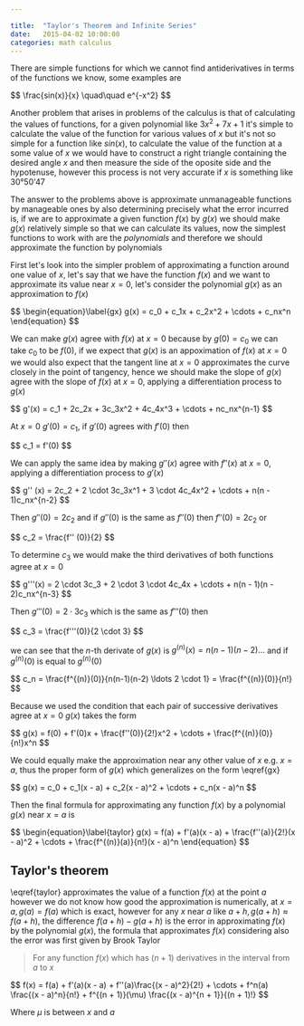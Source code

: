 ```yaml
---

title:  "Taylor's Theorem and Infinite Series"
date:   2015-04-02 10:00:00
categories: math calculus
---
```


There are simple functions for which we cannot find antiderivatives in terms of the functions we know, some examples are

<div>
$$
\frac{sin(x)}{x} \quad\quad e^{-x^2}
$$
</div>

Another problem that arises in problems of the calculus is that of calculating the values of functions, for a given polynomial like $3x^2 + 7x + 1$ it's simple to calculate the value of the function for various values of $x$ but it's not so simple for a function like $sin(x)$, to calculate the value of the function at a some value of $x$ we would have to construct a right triangle containing the desired angle $x$ and then measure the side of the oposite side and the hypotenuse, however this process is not very accurate if $x$ is something like 30°50'47

The answer to the problems above is approximate unmanageable functions by manageable ones by also determining precisely what the error incurred is, if we are to approximate a given function $f(x)$ by $g(x)$ we should make $g(x)$ relatively simple so that we can calculate its values, now the simplest functions to work with are the *polynomials* and therefore we should approximate the function by polynomials

First let's look into the simpler problem of approximating a function around one value of $x$, let's say that we have the function $f(x)$ and we want to approximate its value near $x = 0$, let's consider the polynomial $g(x)$ as an approximation to $f(x)$

<div>
$$
\begin{equation}\label{gx}
g(x) = c_0 + c_1x + c_2x^2 + \cdots + c_nx^n
\end{equation}
$$
</div>

We can make $g(x)$ agree with $f(x)$ at $x = 0$ because by $g(0) = c_0$ we can take $c_0$ to be $f(0)$, if we expect that $g(x)$ is an appoximation of $f(x)$ at $x = 0$ we would also expect that the tangent line at $x = 0$ approximates the curve closely in the point of tangency, hence we should make the slope of $g(x)$ agree with the slope of $f(x)$ at $x = 0$, applying a differentiation process to $g(x)$

<div>
$$
g'(x) = c_1 + 2c_2x + 3c_3x^2 + 4c_4x^3 + \cdots + nc_nx^{n-1}
$$
</div>

At $x = 0$ $g'(0) = c_1$, if $g'(0)$ agrees with $f'(0)$ then

<div>
$$
c_1 = f'(0)
$$
</div>

We can apply the same idea by making $g'' (x)$ agree with $f'' (x)$ at $x = 0$, applying a differentiation process to $g'(x)$

<div>
$$
g'' (x) = 2c_2 + 2 \cdot 3c_3x^1 + 3 \cdot 4c_4x^2 + \cdots + n(n - 1)c_nx^{n-2}
$$
</div>

Then $g'' (0) = 2c_2$ and if $g'' (0)$ is the same as $f'' (0)$ then $f'' (0) = 2c_2$ or

<div>
$$
c_2 = \frac{f'' (0)}{2}
$$
</div>

To determine $c_3$ we would make the third derivatives of both functions agree at $x = 0$

<div>
$$
g'''(x) = 2 \cdot 3c_3 + 2 \cdot 3 \cdot 4c_4x + \cdots + n(n - 1)(n - 2)c_nx^{n-3}
$$
</div>

Then $g''' (0) = 2 \cdot 3c_3$ which is the same as $f''' (0)$ then

<div>
$$
c_3 = \frac{f'''(0)}{2 \cdot 3}
$$
</div>

we can see that the $n$-th derivate of $g(x)$ is $g^{(n)}(x) = n(n - 1)(n - 2)\ldots$ and if $g^{(n)}(0)$ is equal to $g^{(n)}(0)$

<div>
$$
c_n = \frac{f^{(n)}(0)}{n(n-1)(n-2) \ldots 2 \cdot 1} = \frac{f^{(n)}(0)}{n!}
$$
</div>

Because we used the condition that each pair of successive derivatives agree at $x = 0$ $g(x)$ takes the form

<div>
$$
g(x) = f(0) + f'(0)x + \frac{f''(0)}{2!}x^2 + \cdots + \frac{f^{(n)}(0)}{n!}x^n
$$
</div>

We could equally make the approximation near any other value of $x$ e.g. $x = a$, thus the proper form of $g(x)$ which generalizes on the form \eqref{gx}

<div>
$$
g(x) = c_0 + c_1(x - a) + c_2(x - a)^2 + \cdots + c_n(x - a)^n
$$
</div>

Then the final formula for approximating any function $f(x)$ by a polynomial $g(x)$ near $x = a$ is

<div>
$$
\begin{equation}\label{taylor}
g(x) = f(a) + f'(a)(x - a) + \frac{f''(a)}{2!}(x - a)^2 + \cdots + \frac{f^{(n)}(a)}{n!}(x - a)^n
\end{equation}
$$
</div>

## Taylor's theorem

\eqref{taylor} approximates the value of a function $f(x)$ at the point $a$ however we do not know how good the approximation is numerically, at $x = a, g(a) = f(a)$ which is exact, however for any $x$ near $a$ like $a + h, g(a + h) \approx f(a + h)$, the difference $f(a + h) - g(a + h)$ is the error in approximating $f(x)$ by the polynomial $g(x)$, the formula that approximates $f(x)$ considering also the error was first given by Brook Taylor

> For any function $f(x)$ which has $(n + 1)$ derivatives in the interval from $a$ to $x$

<div>
$$
f(x) = f(a) + f'(a)(x - a) + f''(a)\frac{(x - a)^2}{2!} + \cdots + f^n(a) \frac{(x - a)^n}{n!} + f^{(n + 1)}(\mu) \frac{(x - a)^{n + 1}}{(n + 1)!}
$$
</div>

Where $\mu$ is between $x$ and $a$

